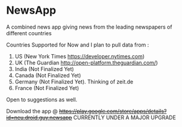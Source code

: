 # NewsApp
A combined news app giving news from the leading newspapers of different countries

Countries Supported for Now and I plan to pull data from :

1. US (New York Times https://developer.nytimes.com)
2. UK (The Guardian http://open-platform.theguardian.com/)
3. India (Not Finalized Yet)
4. Canada (Not Finalized Yet)
5. Germany (Not Finalized Yet). Thinking of zeit.de
6. France (Not Finalized Yet)

Open to suggestions as well.

Download the app @
~~https://play.google.com/store/apps/details?id=neu.droid.guy.newsapp~~
CURRENTLY UNDER A MAJOR UPGRADE

